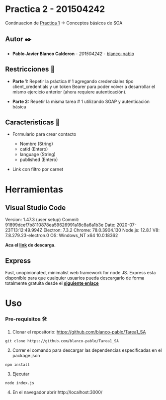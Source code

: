 # Practica 2 - 201504242

Continuacion de [Practica 1](https://github.com/blanco-pablo/Tarea1_SA) -> Conceptos básicos de SOA

## Autor ✒️

* **Pablo Javier Blanco Calderon** - *201504242* - [blanco-pablo](https://github.com/blanco-pablo)

## Restricciones 🚀

* __Parte 1:__ Repetir la práctica # 1 agregando credenciales tipo client_credentials y un token Bearer para poder volver a desarrollar el mismo ejercicio anterior (ahora requiere autenticación).

* __Parte 2:__ Repetir la misma tarea # 1 utilizando SOAP y autenticación básica


## Caracteristicas :necktie:

* Formulario para crear contacto
    * Nombre (String)
    * catid (Entero)
    * language (String)
    * published (Entero)

* Link con filtro por carnet

# Herramientas

## Visual Studio Code

Version: 1.47.3 (user setup)
Commit: 91899dcef7b8110878ea59626991a18c8a6a1b3e
Date: 2020-07-23T13:12:49.994Z
Electron: 7.3.2
Chrome: 78.0.3904.130
Node.js: 12.8.1
V8: 7.8.279.23-electron.0
OS: Windows_NT x64 10.0.18362

__Aca el [link](https://code.visualstudio.com/download) de descarga.__

## Express

Fast, unopinionated, minimalist web framework for node JS.
Express esta disponible para que cualquier usuarios pueda descargarlo de forma totalmente gratuita desde el __[siguiente enlace](https://www.npmjs.com/package/express)__

# Uso

### Pre-requisitos 🛠️

1. Clonar el repositorio: https://github.com/blanco-pablo/Tarea1_SA
```
git clone https://github.com/blanco-pablo/Tarea1_SA
```

2. Correr el comando para descargar las dependencias especificadas en el package.json
```
npm install
```

3. Ejecutar
```
node index.js
```
4. En el navegador abrir http://localhost:3000/

